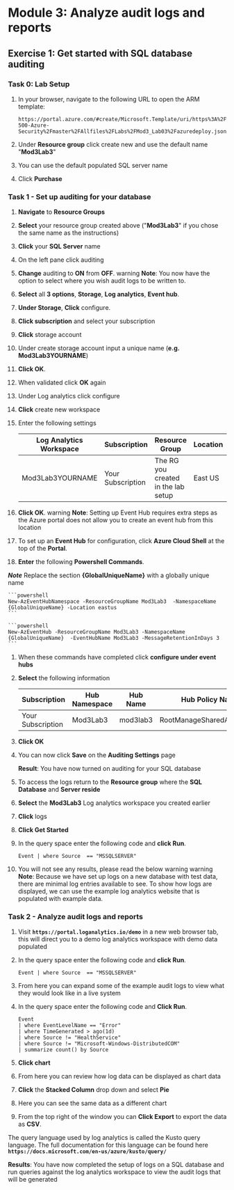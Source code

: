 

# Module 3: Analyze audit logs and reports

## Exercise 1: Get started with SQL database auditing

### Task 0: Lab Setup

1.  In your browser, navigate to the following URL to open the ARM template:

    ```cli
    https://portal.azure.com/#create/Microsoft.Template/uri/https%3A%2F%2Fraw.githubusercontent.com%2FMicrosoftLearning%2FAZ-500-Azure-Security%2Fmaster%2FAllfiles%2FLabs%2FMod3_Lab03%2Fazuredeploy.json
    ```

1.  Under **Resource group** click create new and use the default name "**Mod3Lab3**"

1.  You can use the default populated SQL server name

1.  Click **Purchase** 

### Task 1 - Set up auditing for your database

1.  **Navigate** to **Resource Groups**

1.  **Select** your resource group created above ("**Mod3Lab3**" if you chose the same name as the instructions)

1.  **Click** your **SQL Server** name

1.  On the left pane click auditing

1.  **Change** auditing to **ON** from **OFF**.
warning
**Note**: You now have the option to select where you wish audit logs to be written to.


1.  **Select** all **3 options**, **Storage**, **Log analytics**, **Event hub**.

1.  **Under Storage**, **Click** configure.

1.  **Click subscription** and select your subscription

1.  **Click** storage account

1.  Under create storage account input a unique name (**e.g. Mod3Lab3YOURNAME**)

1.  **Click OK**.

1.  When validated click **OK** again

1.  Under Log analytics click configure

1.  **Click** create new workspace

1.  Enter the following settings

     |Log Analytics Workspace|Subscription|Resource Group | Location| Pricing   Tier|
     |-----------------------|------------|---------------|---------|   -------------
     |Mod3Lab3YOURNAME|Your Subscription|The RG you created in the lab setup|   East US | Per GB (2018)|

1.  **Click OK**.
warning
**Note**: Setting up Event Hub requires extra steps as the Azure portal does not allow you to create an event hub from this location


1.  To set up an **Event Hub** for configuration, click **Azure Cloud Shell** at the top of the **Portal**.

1.  **Enter** the following **Powershell Commands**.

***Note*** Replace the section **{GlobalUniqueName}** with a globally unique name

    ```powershell
    New-AzEventHubNamespace -ResourceGroupName Mod3Lab3  -NamespaceName {GlobalUniqueName} -Location eastus
    ```

    ```powershell
    New-AzEventHub -ResourceGroupName Mod3Lab3 -NamespaceName {GlobalUniqueName}  -EventHubName Mod3Lab3 -MessageRetentionInDays 3
    ```

1.  When these commands have completed click **configure under event hubs**

1.  **Select** the following information

     | Subscription|Hub Namespace|Hub Name| Hub Policy Name|
     |-------------|-------------|--------|----------------|
     |Your Subscription| Mod3Lab3|mod3lab3|RootManageSharedAccessKey|


1.  **Click OK**

1.  You can now click **Save** on the **Auditing Settings** page

    **Result**: You have now turned on auditing for your SQL database


1.  To access the logs return to the **Resource group** where the **SQL Database** and **Server reside**

1.  **Select** the **Mod3Lab3** Log analytics workspace you created earlier

1.  **Click** logs

1.  **Click Get Started**

2.  In the query space enter the following code and **click Run**.

    ```cli
    Event | where Source  == "MSSQLSERVER" 
    ```

3.  You will not see any results, please read the below warning
warning
**Note**: Because we have set up logs on a new database with test data, there are minimal log entries available to see. To show how logs are displayed, we can use the example log analytics website that is populated with example data.


### Task 2 - Analyze audit logs and reports

1.  Visit **`https://portal.loganalytics.io/demo`** in a new web browser tab, this will direct you to a demo log analytics workspace with demo data populated

1.  In the query space enter the following code and **click Run**.

    ```cli
    Event | where Source  == "MSSQLSERVER" 
    ```

1.  From here you can expand some of the example audit logs to view what they would look like in a live system

1.  In the query space enter the following code and **Click Run**.

    ```cli
    Event 
    | where EventLevelName == "Error" 
    | where TimeGenerated > ago(1d) 
    | where Source != "HealthService" 
    | where Source != "Microsoft-Windows-DistributedCOM" 
    | summarize count() by Source
    ```

1.  **Click chart**

1.  From here you can review how log data can be displayed as chart data

1.  **Click** the **Stacked Column** drop down and select **Pie**

1.  Here you can see the same data as a different chart

1.  From the top right of the window you can **Click Export** to export the data as **CSV**.

 The query language used by log analytics is called the Kusto query language. The full documentation for this language can be found here **`https://docs.microsoft.com/en-us/azure/kusto/query/`**



**Results**: You have now completed the setup of logs on a SQL database and run queries against the log analytics workspace to view the audit logs that will be generated


